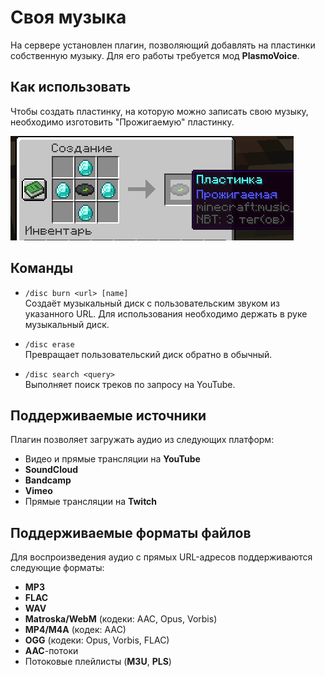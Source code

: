 # Своя музыка

На сервере установлен плагин, позволяющий добавлять на пластинки собственную музыку. Для его работы требуется мод **PlasmoVoice**.

## Как использовать

Чтобы создать пластинку, на которую можно записать свою музыку, необходимо изготовить "Прожигаемую" пластинку.

![Диски](./public/musicdisc.webp)

## Команды

- `/disc burn <url> [name]`  
  Создаёт музыкальный диск с пользовательским звуком из указанного URL. Для использования необходимо держать в руке музыкальный диск.

- `/disc erase`  
  Превращает пользовательский диск обратно в обычный.

- `/disc search <query>`  
  Выполняет поиск треков по запросу на YouTube.

## Поддерживаемые источники

Плагин позволяет загружать аудио из следующих платформ:
- Видео и прямые трансляции на **YouTube**
- **SoundCloud**
- **Bandcamp**
- **Vimeo**
- Прямые трансляции на **Twitch**

## Поддерживаемые форматы файлов

Для воспроизведения аудио с прямых URL-адресов поддерживаются следующие форматы:
- **MP3**
- **FLAC**
- **WAV**
- **Matroska/WebM** (кодеки: AAC, Opus, Vorbis)
- **MP4/M4A** (кодек: AAC)
- **OGG** (кодеки: Opus, Vorbis, FLAC)
- **AAC**-потоки
- Потоковые плейлисты (**M3U**, **PLS**)
